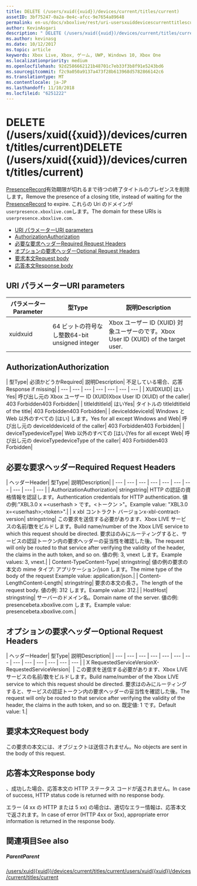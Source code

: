 ```yaml
---
title: DELETE (/users/xuid({xuid})/devices/current/titles/current)
assetID: 3bf75247-0a2a-0e4c-afcc-9e7654a89648
permalink: en-us/docs/xboxlive/rest/uri-usersxuiddevicescurrenttitlescurrentdelete.html
author: KevinAsgari
description: " DELETE (/users/xuid({xuid})/devices/current/titles/current)"
ms.author: kevinasg
ms.date: 10/12/2017
ms.topic: article
keywords: Xbox Live, Xbox, ゲーム, UWP, Windows 10, Xbox One
ms.localizationpriority: medium
ms.openlocfilehash: 92d2586662121b48701c7eb33f3b8f91e5243bd6
ms.sourcegitcommit: f2c9a050a9137a473f28b613968d5782866142c6
ms.translationtype: MT
ms.contentlocale: ja-JP
ms.lasthandoff: 11/10/2018
ms.locfileid: "6251222"
---
```

# <a name="delete-usersxuidxuiddevicescurrenttitlescurrent"></a><span data-ttu-id="353d6-104">DELETE (/users/xuid({xuid})/devices/current/titles/current)</span><span class="sxs-lookup"><span data-stu-id="353d6-104">DELETE (/users/xuid({xuid})/devices/current/titles/current)</span></span>
<span data-ttu-id="353d6-105">[PresenceRecord](../../json/json-presencerecord.md)有効期限が切れるまで待つの終了タイトルのプレゼンスを削除します。</span><span class="sxs-lookup"><span data-stu-id="353d6-105">Remove the presence of a closing title, instead of waiting for the [PresenceRecord](../../json/json-presencerecord.md) to expire.</span></span> <span data-ttu-id="353d6-106">これらの Uri のドメインが`userpresence.xboxlive.com`します。</span><span class="sxs-lookup"><span data-stu-id="353d6-106">The domain for these URIs is `userpresence.xboxlive.com`.</span></span>
 
  * [<span data-ttu-id="353d6-107">URI パラメーター</span><span class="sxs-lookup"><span data-stu-id="353d6-107">URI parameters</span></span>](#ID4EZ)
  * [<span data-ttu-id="353d6-108">Authorization</span><span class="sxs-lookup"><span data-stu-id="353d6-108">Authorization</span></span>](#ID4EEB)
  * [<span data-ttu-id="353d6-109">必要な要求ヘッダー</span><span class="sxs-lookup"><span data-stu-id="353d6-109">Required Request Headers</span></span>](#ID4ERD)
  * [<span data-ttu-id="353d6-110">オプションの要求ヘッダー</span><span class="sxs-lookup"><span data-stu-id="353d6-110">Optional Request Headers</span></span>](#ID4EVF)
  * [<span data-ttu-id="353d6-111">要求本文</span><span class="sxs-lookup"><span data-stu-id="353d6-111">Request body</span></span>](#ID4EVG)
  * [<span data-ttu-id="353d6-112">応答本文</span><span class="sxs-lookup"><span data-stu-id="353d6-112">Response body</span></span>](#ID4EAH)
 
<a id="ID4EZ"></a>

 
## <a name="uri-parameters"></a><span data-ttu-id="353d6-113">URI パラメーター</span><span class="sxs-lookup"><span data-stu-id="353d6-113">URI parameters</span></span>
 
| <span data-ttu-id="353d6-114">パラメーター</span><span class="sxs-lookup"><span data-stu-id="353d6-114">Parameter</span></span>| <span data-ttu-id="353d6-115">型</span><span class="sxs-lookup"><span data-stu-id="353d6-115">Type</span></span>| <span data-ttu-id="353d6-116">説明</span><span class="sxs-lookup"><span data-stu-id="353d6-116">Description</span></span>| 
| --- | --- | --- | 
| <span data-ttu-id="353d6-117">xuid</span><span class="sxs-lookup"><span data-stu-id="353d6-117">xuid</span></span>| <span data-ttu-id="353d6-118">64 ビットの符号なし整数</span><span class="sxs-lookup"><span data-stu-id="353d6-118">64-bit unsigned integer</span></span>| <span data-ttu-id="353d6-119">Xbox ユーザー ID (XUID) 対象ユーザーのです。</span><span class="sxs-lookup"><span data-stu-id="353d6-119">Xbox User ID (XUID) of the target user.</span></span>| 
  
<a id="ID4EEB"></a>

 
## <a name="authorization"></a><span data-ttu-id="353d6-120">Authorization</span><span class="sxs-lookup"><span data-stu-id="353d6-120">Authorization</span></span>
 
| <span data-ttu-id="353d6-121">型</span><span class="sxs-lookup"><span data-stu-id="353d6-121">Type</span></span>| <span data-ttu-id="353d6-122">必須かどうか</span><span class="sxs-lookup"><span data-stu-id="353d6-122">Required</span></span>| <span data-ttu-id="353d6-123">説明</span><span class="sxs-lookup"><span data-stu-id="353d6-123">Description</span></span>| <span data-ttu-id="353d6-124">不足している場合、応答</span><span class="sxs-lookup"><span data-stu-id="353d6-124">Response if missing</span></span>| 
| --- | --- | --- | --- | --- | --- | --- | 
| <span data-ttu-id="353d6-125">XUID</span><span class="sxs-lookup"><span data-stu-id="353d6-125">XUID</span></span>| <span data-ttu-id="353d6-126">はい</span><span class="sxs-lookup"><span data-stu-id="353d6-126">Yes</span></span>| <span data-ttu-id="353d6-127">呼び出し元の Xbox ユーザー ID (XUID)</span><span class="sxs-lookup"><span data-stu-id="353d6-127">Xbox User ID (XUID) of the caller</span></span>| <span data-ttu-id="353d6-128">403 Forbidden</span><span class="sxs-lookup"><span data-stu-id="353d6-128">403 Forbidden</span></span>| 
| <span data-ttu-id="353d6-129">titleId</span><span class="sxs-lookup"><span data-stu-id="353d6-129">titleId</span></span>| <span data-ttu-id="353d6-130">はい</span><span class="sxs-lookup"><span data-stu-id="353d6-130">Yes</span></span>| <span data-ttu-id="353d6-131">タイトルの titleId</span><span class="sxs-lookup"><span data-stu-id="353d6-131">titleId of the title</span></span>| <span data-ttu-id="353d6-132">403 Forbidden</span><span class="sxs-lookup"><span data-stu-id="353d6-132">403 Forbidden</span></span>| 
| <span data-ttu-id="353d6-133">deviceId</span><span class="sxs-lookup"><span data-stu-id="353d6-133">deviceId</span></span>| <span data-ttu-id="353d6-134">Windows と Web 以外のすべての [はい] します。</span><span class="sxs-lookup"><span data-stu-id="353d6-134">Yes for all except Windows and Web</span></span>| <span data-ttu-id="353d6-135">呼び出し元の deviceId</span><span class="sxs-lookup"><span data-stu-id="353d6-135">deviceId of the caller</span></span>| <span data-ttu-id="353d6-136">403 Forbidden</span><span class="sxs-lookup"><span data-stu-id="353d6-136">403 Forbidden</span></span>| 
| <span data-ttu-id="353d6-137">deviceType</span><span class="sxs-lookup"><span data-stu-id="353d6-137">deviceType</span></span>| <span data-ttu-id="353d6-138">Web 以外のすべての [はい]</span><span class="sxs-lookup"><span data-stu-id="353d6-138">Yes for all except Web</span></span>| <span data-ttu-id="353d6-139">呼び出し元の deviceType</span><span class="sxs-lookup"><span data-stu-id="353d6-139">deviceType of the caller</span></span>| <span data-ttu-id="353d6-140">403 Forbidden</span><span class="sxs-lookup"><span data-stu-id="353d6-140">403 Forbidden</span></span>| 
  
<a id="ID4ERD"></a>

 
## <a name="required-request-headers"></a><span data-ttu-id="353d6-141">必要な要求ヘッダー</span><span class="sxs-lookup"><span data-stu-id="353d6-141">Required Request Headers</span></span>
 
| <span data-ttu-id="353d6-142">ヘッダー</span><span class="sxs-lookup"><span data-stu-id="353d6-142">Header</span></span>| <span data-ttu-id="353d6-143">型</span><span class="sxs-lookup"><span data-stu-id="353d6-143">Type</span></span>| <span data-ttu-id="353d6-144">説明</span><span class="sxs-lookup"><span data-stu-id="353d6-144">Description</span></span>| 
| --- | --- | --- | --- | --- | --- | --- | --- | --- | --- | 
| <span data-ttu-id="353d6-145">Authorization</span><span class="sxs-lookup"><span data-stu-id="353d6-145">Authorization</span></span>| <span data-ttu-id="353d6-146">string</span><span class="sxs-lookup"><span data-stu-id="353d6-146">string</span></span>| <span data-ttu-id="353d6-147">HTTP の認証の資格情報を認証します。</span><span class="sxs-lookup"><span data-stu-id="353d6-147">Authentication credentials for HTTP authentication.</span></span> <span data-ttu-id="353d6-148">値の例:"XBL3.0 x =&lt;userhash > です。&lt;トークン >"。</span><span class="sxs-lookup"><span data-stu-id="353d6-148">Example value: "XBL3.0 x=&lt;userhash>;&lt;token>".</span></span>| 
| <span data-ttu-id="353d6-149">x xbl コントラクト バージョン</span><span class="sxs-lookup"><span data-stu-id="353d6-149">x-xbl-contract-version</span></span>| <span data-ttu-id="353d6-150">string</span><span class="sxs-lookup"><span data-stu-id="353d6-150">string</span></span>| <span data-ttu-id="353d6-151">この要求を送信する必要があります、Xbox LIVE サービスの名前/数をビルドします。</span><span class="sxs-lookup"><span data-stu-id="353d6-151">Build name/number of the Xbox LIVE service to which this request should be directed.</span></span> <span data-ttu-id="353d6-152">要求はのみにルーティングすると、サービスの認証トークン内の要求ヘッダーの妥当性を確認した後。</span><span class="sxs-lookup"><span data-stu-id="353d6-152">The request will only be routed to that service after verifying the validity of the header, the claims in the auth token, and so on.</span></span> <span data-ttu-id="353d6-153">値の例: 3, vnext します。</span><span class="sxs-lookup"><span data-stu-id="353d6-153">Example values: 3, vnext.</span></span>| 
| <span data-ttu-id="353d6-154">Content-Type</span><span class="sxs-lookup"><span data-stu-id="353d6-154">Content-Type</span></span>| <span data-ttu-id="353d6-155">string</span><span class="sxs-lookup"><span data-stu-id="353d6-155">string</span></span>| <span data-ttu-id="353d6-156">値の例の要求の本文の mime タイプ: アプリケーション/json します。</span><span class="sxs-lookup"><span data-stu-id="353d6-156">The mime type of the body of the request Example value: application/json.</span></span>| 
| <span data-ttu-id="353d6-157">Content-Length</span><span class="sxs-lookup"><span data-stu-id="353d6-157">Content-Length</span></span>| <span data-ttu-id="353d6-158">string</span><span class="sxs-lookup"><span data-stu-id="353d6-158">string</span></span>| <span data-ttu-id="353d6-159">要求の本文の長さ。</span><span class="sxs-lookup"><span data-stu-id="353d6-159">The length of the request body.</span></span> <span data-ttu-id="353d6-160">値の例: 312 します。</span><span class="sxs-lookup"><span data-stu-id="353d6-160">Example value: 312.</span></span>| 
| <span data-ttu-id="353d6-161">Host</span><span class="sxs-lookup"><span data-stu-id="353d6-161">Host</span></span>| <span data-ttu-id="353d6-162">string</span><span class="sxs-lookup"><span data-stu-id="353d6-162">string</span></span>| <span data-ttu-id="353d6-163">サーバーのドメイン名。</span><span class="sxs-lookup"><span data-stu-id="353d6-163">Domain name of the server.</span></span> <span data-ttu-id="353d6-164">値の例: presencebeta.xboxlive.com します。</span><span class="sxs-lookup"><span data-stu-id="353d6-164">Example value: presencebeta.xboxlive.com.</span></span>| 
  
<a id="ID4EVF"></a>

 
## <a name="optional-request-headers"></a><span data-ttu-id="353d6-165">オプションの要求ヘッダー</span><span class="sxs-lookup"><span data-stu-id="353d6-165">Optional Request Headers</span></span>
 
| <span data-ttu-id="353d6-166">ヘッダー</span><span class="sxs-lookup"><span data-stu-id="353d6-166">Header</span></span>| <span data-ttu-id="353d6-167">型</span><span class="sxs-lookup"><span data-stu-id="353d6-167">Type</span></span>| <span data-ttu-id="353d6-168">説明</span><span class="sxs-lookup"><span data-stu-id="353d6-168">Description</span></span>| 
| --- | --- | --- | --- | --- | --- | --- | --- | --- | --- | --- | --- | --- | 
| <span data-ttu-id="353d6-169">X RequestedServiceVersion</span><span class="sxs-lookup"><span data-stu-id="353d6-169">X-RequestedServiceVersion</span></span>|  | <span data-ttu-id="353d6-170">この要求を送信する必要があります、Xbox LIVE サービスの名前/数をビルドします。</span><span class="sxs-lookup"><span data-stu-id="353d6-170">Build name/number of the Xbox LIVE service to which this request should be directed.</span></span> <span data-ttu-id="353d6-171">要求はのみにルーティングすると、サービスの認証トークン内の要求ヘッダーの妥当性を確認した後。</span><span class="sxs-lookup"><span data-stu-id="353d6-171">The request will only be routed to that service after verifying the validity of the header, the claims in the auth token, and so on.</span></span> <span data-ttu-id="353d6-172">既定値: 1 です。</span><span class="sxs-lookup"><span data-stu-id="353d6-172">Default value: 1.</span></span>| 
  
<a id="ID4EVG"></a>

 
## <a name="request-body"></a><span data-ttu-id="353d6-173">要求本文</span><span class="sxs-lookup"><span data-stu-id="353d6-173">Request body</span></span>
 
<span data-ttu-id="353d6-174">この要求の本文には、オブジェクトは送信されません。</span><span class="sxs-lookup"><span data-stu-id="353d6-174">No objects are sent in the body of this request.</span></span>
  
<a id="ID4EAH"></a>

 
## <a name="response-body"></a><span data-ttu-id="353d6-175">応答本文</span><span class="sxs-lookup"><span data-stu-id="353d6-175">Response body</span></span>
 
<span data-ttu-id="353d6-176">、成功した場合、応答本文の HTTP ステータス コードが返されません。</span><span class="sxs-lookup"><span data-stu-id="353d6-176">In case of success, HTTP status code is returned with no response body.</span></span>
 
<span data-ttu-id="353d6-177">エラー (4 xx の HTTP または 5 xx) の場合は、適切なエラー情報は、応答本文で返されます。</span><span class="sxs-lookup"><span data-stu-id="353d6-177">In case of error (HTTP 4xx or 5xx), appropriate error information is returned in the response body.</span></span>
  
<a id="ID4ELH"></a>

 
## <a name="see-also"></a><span data-ttu-id="353d6-178">関連項目</span><span class="sxs-lookup"><span data-stu-id="353d6-178">See also</span></span>
 
<a id="ID4ENH"></a>

 
##### <a name="parent"></a><span data-ttu-id="353d6-179">Parent</span><span class="sxs-lookup"><span data-stu-id="353d6-179">Parent</span></span> 

[<span data-ttu-id="353d6-180">/users/xuid({xuid})/devices/current/titles/current</span><span class="sxs-lookup"><span data-stu-id="353d6-180">/users/xuid({xuid})/devices/current/titles/current</span></span>](uri-usersxuiddevicescurrenttitlescurrent.md)

   